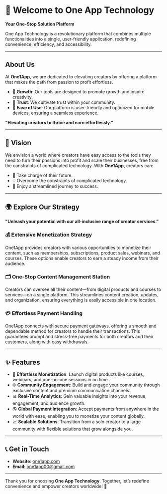# 👋 Welcome to One App Technology

**Your One-Stop Solution Platform**

One App Technology is a revolutionary platform that combines multiple functionalities into a single, user-friendly application, redefining convenience, efficiency, and accessibility.

---

## About Us

At **One1App**, we are dedicated to elevating creators by offering a platform that makes the path from passion to profit effortless. 

- 🚀 **Growth**: Our tools are designed to promote growth and inspire creativity.
- 🤝 **Trust**: We cultivate trust within your community.
- 📱 **Ease of Use**: Our platform is user-friendly and optimized for mobile devices, ensuring a seamless experience.

**"Elevating creators to thrive and earn effortlessly."**

---

## 🌟 Vision

We envision a world where creators have easy access to the tools they need to turn their passions into profit and scale their businesses, free from the constraints of complicated technology. With **One1App**, creators can:

- 🎯 Take charge of their future.
- 💡 Overcome the constraints of complicated technology.
- 🚀 Enjoy a streamlined journey to success.

---

## 🌍 Explore Our Strategy

**"Unleash your potential with our all-inclusive range of creator services."**

### 💰 Extensive Monetization Strategy
One1App provides creators with various opportunities to monetize their content, such as memberships, subscriptions, product sales, webinars, and courses. These options enable creators to earn a steady income from their audience.

### 🗂️ One-Stop Content Management Station
Creators can oversee all their content—from digital products and courses to services—on a single platform. This streamlines content creation, updates, and organization, ensuring everything is easily accessible in one location.

### 💳 Effortless Payment Handling
One1App connects with secure payment gateways, offering a smooth and dependable method for creators to handle their transactions. This guarantees prompt and stress-free payments for both creators and their customers, along with easy withdrawals.

---

## ✨ Features

- 💼 **Effortless Monetization**: Launch digital products like courses, webinars, and one-on-one sessions in no time.
- 🌐 **Community Engagement**: Build and engage your community through exclusive content and premium communication channels.
- 📊 **Real-Time Analytics**: Gain valuable insights into your revenue, engagement, and audience growth.
- 🌎 **Global Payment Integration**: Accept payments from anywhere in the world with ease, enabling you to monetize your content globally.
- 📈 **Scalable Solutions**: Transition from a solo creator to a large community with flexible solutions that grow alongside you.

---

## 📞 Get in Touch

- **Website**: [one1app.com](http://one1app.com)
- **Email**: one1app00@gmail.com

---

Thank you for choosing **One App Technology**. Together, let’s redefine convenience and empower creators worldwide! 🌟

